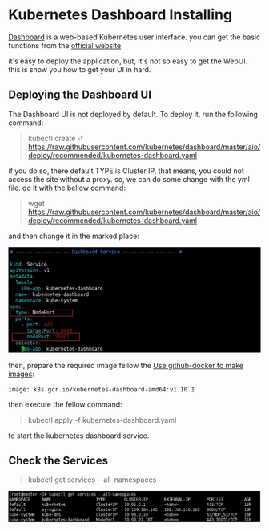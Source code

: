 # Kubernetes Dashboard Installing
[Dashboard](https://kubernetes.io/docs/tasks/access-application-cluster/web-ui-dashboard/) is a web-based Kubernetes user interface.
you can get the basic functions from the [official website](https://kubernetes.io/docs/tasks/access-application-cluster/web-ui-dashboard/)

it's easy to deploy the application, but, it's not so easy to get the WebUI. this is show you how to get your UI in hard.

## Deploying the Dashboard UI
The Dashboard UI is not deployed by default. To deploy it, run the following command:
> kubectl create -f https://raw.githubusercontent.com/kubernetes/dashboard/master/aio/deploy/recommended/kubernetes-dashboard.yaml

if you do so, there default TYPE is Cluster IP, that means, you could not access the site without a proxy. so, we can do some change with the yml file. do it with the bellow command:

> wget https://raw.githubusercontent.com/kubernetes/dashboard/master/aio/deploy/recommended/kubernetes-dashboard.yaml

and then change it in the marked place:

![image](https://github.com/fasimito/kubernetes-cluster/blob/master/images/dashboard-modify-service.jpg)

then, prepare the required image fellow the [Use github-docker to make images](https://github.com/fasimito/kubernetes-cluster/tree/master/4.use-github-docker-make-images):
```
image: k8s.gcr.io/kubernetes-dashboard-amd64:v1.10.1
```

then execute the fellow command:
> kubectl apply -f kubernetes-dashboard.yaml

to start the kubernetes dashboard service.

## Check the Services

> kubectl get services --all-namespaces 

![image](https://github.com/fasimito/kubernetes-cluster/blob/master/images/dashboard-check-services.jpg)

